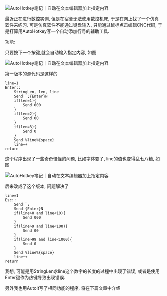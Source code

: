 ![AutoHotkey笔记｜自动在文本编辑器加上指定内容](https://p6-tt.byteimg.com/origin/dfic-imagehandler/3e21778e-0a01-4c88-9c7c-c31054cc15db?from=pc)



最近正在进行数控实训, 但是在宿舍无法使用数控机床, 于是在网上找了一个仿真软件来练习. 可是仿真软件不能通过键盘输入, 只能通过鼠标点击编辑CNC代码, 于是打算用AutoHotkey写一个自动添加行号的辅助工具.

功能:

只要按下一个按键,就会自动输入指定内容, 如图

![AutoHotkey笔记｜自动在文本编辑器加上指定内容](https://p3-tt.byteimg.com/origin/pgc-image/b09a8424eb8e4075bdae375b4c958ccf?from=pc)



第一版本的源代码是这样的

```
line=1
Enter::
	StringLen, len, line
	Send `;{Enter}N
	if(len=1){
		Send 000
	}
	if(len=2){
		Send 00
	}
	if(len=3){
		Send 0
	}
	Send %line%{space}
	line++
return 
```

这个程序出现了一些奇奇怪怪的问题, 比如字体变了, line的值也变得乱七八糟, 如图

![AutoHotkey笔记｜自动在文本编辑器加上指定内容](https://p6-tt.byteimg.com/origin/pgc-image/eaeae3d4fbbe4dd08821c61de1edba24?from=pc)



后来改成了这个版本, 问题解决了

```
line=1
Esc::
	Send `;
	Send {Enter}N
	if(line>0 and line<10){
		Send 000
	}
	if(line>9 and line<100){
		Send 00
	}
	if(line>99 and line<1000){
		Send 0
	}
	Send %line%{space}
	line++
return 
```

我想, 可能是用StringLen求line这个数字的长度的过程中出现了错误, 或者是使用Enter键作为热键导致出现错误.



另外我也用AutoIt写了相同功能的程序, 将在下篇文章中介绍